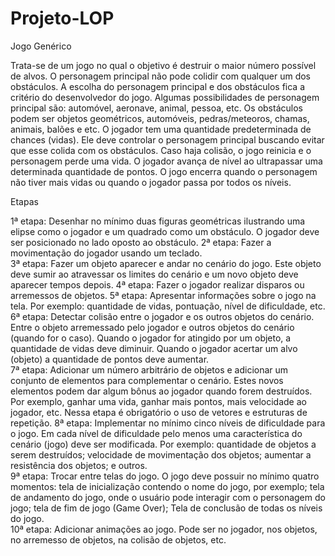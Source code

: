 # Projeto-LOP

Jogo Genérico

Trata-se de um jogo no qual o objetivo é destruir o maior número possível de alvos. O personagem principal não pode colidir com qualquer um dos obstáculos. A escolha do personagem principal e dos obstáculos fica a critério do desenvolvedor do jogo. Algumas possibilidades de personagem principal são: automóvel, aeronave, animal, pessoa, etc. Os obstáculos podem ser objetos geométricos, automóveis, pedras/meteoros, chamas, animais, balões e etc.
	O jogador tem uma quantidade predeterminada de chances (vidas). Ele deve controlar o personagem principal buscando evitar que esse colida com os obstáculos. Caso haja colisão, o jogo reinicia e o personagem perde uma vida. O jogador avança de nível ao ultrapassar uma determinada quantidade de pontos. O jogo encerra quando o personagem não tiver mais vidas ou quando o jogador passa por todos os níveis.


Etapas

1ª etapa: Desenhar no mínimo duas figuras geométricas ilustrando uma elipse como o jogador e um quadrado como um obstáculo. O jogador deve ser posicionado no lado oposto ao obstáculo. 
2ª etapa: Fazer a movimentação do jogador usando um teclado.  
3ª etapa: Fazer um objeto aparecer e andar no cenário do jogo. Este objeto deve sumir ao atravessar os limites do cenário e um novo objeto deve aparecer tempos depois. 
4ª etapa: Fazer o jogador realizar disparos ou arremessos de objetos.
5ª etapa: Apresentar informações sobre o jogo na tela. Por exemplo: quantidade de vidas, pontuação, nível de dificuldade, etc.  
6ª etapa: Detectar colisão entre o jogador e os outros objetos do cenário. Entre o objeto arremessado pelo jogador e outros objetos do cenário  (quando for o caso). Quando o jogador for atingido por um objeto, a quantidade de vidas deve diminuir. Quando o jogador acertar um alvo (objeto) a quantidade de pontos deve aumentar.   
7ª etapa: Adicionar um número arbitrário de objetos e adicionar um conjunto de elementos para complementar o cenário. Estes novos elementos podem dar algum bônus ao jogador quando forem destruídos. Por exemplo, ganhar uma vida, ganhar mais pontos, mais velocidade ao jogador, etc.  Nessa etapa é obrigatório o uso de vetores e estruturas de repetição.
8ª etapa: Implementar no mínimo cinco níveis de dificuldade para o jogo. Em cada nível de dificuldade pelo menos uma característica do cenário (jogo) deve ser modificada. Por exemplo: quantidade de objetos a serem destruídos; velocidade de movimentação dos objetos; aumentar a resistência dos objetos; e outros.  
9ª etapa: Trocar entre telas do jogo. O jogo deve possuir no mínimo quatro momentos: tela de inicialização contendo o nome do jogo, por exemplo; tela de andamento do jogo, onde o usuário pode interagir com o personagem do jogo;  tela de fim de jogo (Game Over); Tela de conclusão de todas os níveis do jogo.  
10ª etapa: Adicionar animações ao jogo. Pode ser no jogador, nos objetos, no arremesso de objetos, na colisão de objetos, etc. 

